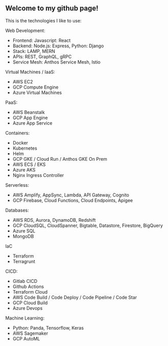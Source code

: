 ## Welcome to my github page!

This is the technologies I like to use:

Web Development:
- Frontend: Javascript: React
- Backend: Node.js: Express, Python: Django
- Stack: LAMP, MERN
- APIs: REST, GraphQL, gRPC
- Service Mesh: Anthos Service Mesh, Istio

Virtual Machines / IaaS:
- AWS EC2
- GCP Compute Engine
- Azure Virtual Machines

PaaS:
- AWS Beanstalk
- GCP App Engine
- Azure App Service

Containers:
- Docker
- Kubernetes
- Helm
- GCP GKE / Cloud Run / Anthos GKE On Prem
- AWS ECS / EKS
- Azure AKS
- Nginx Ingress Controller

Serverless:
- AWS Amplify, AppSync, Lambda, API Gateway, Cognito 
- GCP Firebase, Cloud Functions, Cloud Endpoints, Apigee

Databases:
- AWS RDS, Aurora, DynamoDB, Redshift
- GCP CloudSQL, CloudSpanner, Bigtable, Datastore, Firestore, BigQuery
- Azure SQL
- MongoDB

IaC
- Terraform
- Terragrunt

CICD:
- Gitlab CICD
- Github Actions
- Terraform Cloud
- AWS Code Build / Code Deploy / Code Pipeline / Code Star
- GCP Cloud Build
- Azure Devops

Machine Learning:
- Python: Panda, Tensorflow, Keras
- AWS Sagemaker
- GCP AutoML
